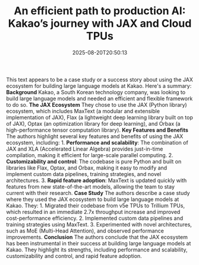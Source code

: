 ﻿---
title: "An efficient path to production AI: Kakao’s journey with JAX and Cloud TPUs"
date: "2025-08-20T20:50:13"
category: "Markets"
summary: ""
slug: "an efficient path to production ai kakaos journey with jax a"
source_urls:
  - "https://cloud.google.com/blog/products/infrastructure-modernization/kakaos-journey-with-jax-and-cloud-tpus/"
seo:
  title: "An efficient path to production AI: Kakao’s journey with JAX and Cloud TPUs | Hash n Hedge"
  description: ""
  keywords: ["news", "markets", "brief"]
---
This text appears to be a case study or a success story about using the JAX ecosystem for building large language models at Kakao. Here's a summary:  **Background**  Kakao, a South Korean technology company, was looking to build large language models and needed an efficient and flexible framework to do so.  **The JAX Ecosystem**  They chose to use the JAX (Python library) ecosystem, which includes MaxText (a modular and extensible implementation of JAX), Flax (a lightweight deep learning library built on top of JAX), Optax (an optimization library for deep learning), and Orbax (a high-performance tensor computation library).  **Key Features and Benefits**  The authors highlight several key features and benefits of using the JAX ecosystem, including:  1. **Performance and scalability**: The combination of JAX and XLA (Accelerated Linear Algebra) provides just-in-time compilation, making it efficient for large-scale parallel computing. 2. **Customizability and control**: The codebase is pure Python and built on libraries like Flax, Optax, and Orbax, making it easy to modify and implement custom data pipelines, training strategies, and novel architectures. 3. **Rapid feature adoption**: MaxText is updated quickly with features from new state-of-the-art models, allowing the team to stay current with their research.  **Case Study**  The authors describe a case study where they used the JAX ecosystem to build large language models at Kakao. They:  1. Migrated their codebase from v5e TPUs to Trillium TPUs, which resulted in an immediate 2.7x throughput increase and improved cost-performance efficiency. 2. Implemented custom data pipelines and training strategies using MaxText. 3. Experimented with novel architectures, such as MoE (Multi-Head Attention), and observed performance improvements.  **Conclusion**  The authors conclude that the JAX ecosystem has been instrumental in their success at building large language models at Kakao. They highlight its strengths, including performance and scalability, customizability and control, and rapid feature adoption. 
